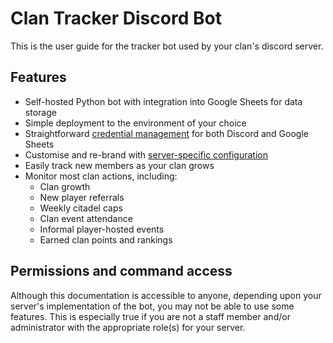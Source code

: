 # Clan Tracker Discord Bot

This is the user guide for the tracker bot used by your clan's discord server.

## Features

* Self-hosted Python bot with integration into Google Sheets for data storage
* Simple deployment to the environment of your choice
* Straightforward [credential management](administration/credentials.md) for both Discord and Google Sheets
* Customise and re-brand with [server-specific configuration](untitled.md)
* Easily track new members as your clan grows
* Monitor most clan actions, including:
  * Clan growth
  * New player referrals
  * Weekly citadel caps
  * Clan event attendance
  * Informal player-hosted events
  * Earned clan points and rankings

## Permissions and command access

Although this documentation is accessible to anyone, depending upon your server's implementation of the bot, you may not be able to use some features. This is especially true if you are not a staff member and/or administrator with the appropriate role\(s\) for your server.

